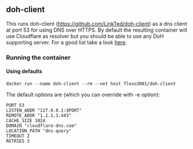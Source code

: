 ## doh-client

This runs doh-client (https://github.com/LinkTed/doh-client) as a dns client at port 53 for using DNS over HTTPS. By default the resulting container will use Cloudflare as resolver but you should be able to use any DoH supporting server. For a good list take a look [here](https://github.com/curl/curl/wiki/DNS-over-HTTPS).

### Running the container
#### Using defaults
```docker run --name doh-client --rm --net host flexo3001/doh-client```

The default options are (which you can override with -e option):

```
PORT 53
LISTEN_ADDR "127.0.0.1:$PORT"
REMOTE_ADDR "1.1.1.1:443"
CACHE_SIZE 1024
DOMAIN "cloudflare-dns.com"
LOCATION_PATH "dns-query"
TIMEOUT 2
RETRIES 3
```
